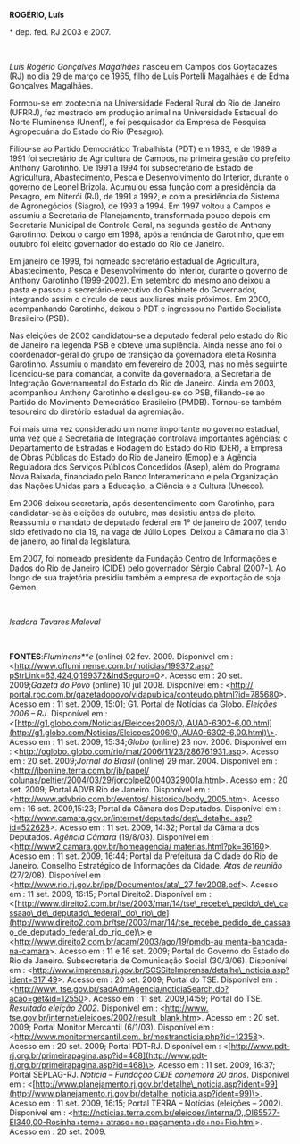 **ROGÉRIO, Luís**

\* dep. fed. RJ 2003 e 2007.

 

*Luís Rogério Gonçalves Magalhães* nasceu em Campos dos Goytacazes (RJ)
no dia 29 de março de 1965, filho de Luís Portelli Magalhães e de Edma
Gonçalves Magalhães.

Formou-se em zootecnia na Universidade Federal Rural do Rio de Janeiro
(UFRRJ), fez mestrado em produção animal na Universidade Estadual do
Norte Fluminense (Unenf), e foi pesquisador da Empresa de Pesquisa
Agropecuária do Estado do Rio (Pesagro).

Filiou-se ao Partido Democrático Trabalhista (PDT) em 1983, e de 1989 a
1991 foi secretário de Agricultura de Campos, na primeira gestão do
prefeito Anthony Garotinho. De 1991 a 1994 foi subsecretário de Estado
de Agricultura, Abastecimento, Pesca e Desenvolvimento do Interior,
durante o governo de Leonel Brizola. Acumulou essa função com a
presidência da Pesagro, em Niterói (RJ), de 1991 a 1992, e com a
presidência do Sistema de Agronegócios (Siagro), de 1993 a 1994. Em 1997
voltou a Campos e assumiu a Secretaria de Planejamento, transformada
pouco depois em Secretaria Municipal de Controle Geral, na segunda
gestão de Anthony Garotinho. Deixou o cargo em 1998, após a renúncia de
Garotinho, que em outubro foi eleito governador do estado do Rio de
Janeiro.

Em janeiro de 1999, foi nomeado secretário estadual de Agricultura,
Abastecimento, Pesca e Desenvolvimento do Interior, durante o governo de
Anthony Garotinho (1999-2002). Em setembro do mesmo ano deixou a pasta e
passou a secretário-executivo do Gabinete do Governador, integrando
assim o círculo de seus auxiliares mais próximos. Em 2000, acompanhando
Garotinho, deixou o PDT e ingressou no Partido Socialista Brasileiro
(PSB).

Nas eleições de 2002 candidatou-se a deputado federal pelo estado do Rio
de Janeiro na legenda PSB e obteve uma suplência. Ainda nesse ano foi o
coordenador-geral do grupo de transição da governadora eleita Rosinha
Garotinho. Assumiu o mandato em fevereiro de 2003, mas no mês seguinte
licenciou-se para comandar, a convite da governadora, a Secretaria de
Integração Governamental do Estado do Rio de Janeiro. Ainda em 2003,
acompanhou Anthony Garotinho e desligou-se do PSB, filiando-se ao
Partido do Movimento Democrático Brasileiro (PMDB). Tornou-se também
tesoureiro do diretório estadual da agremiação.

Foi mais uma vez considerado um nome importante no governo estadual, uma
vez que a Secretaria de Integração controlava importantes agências: o
Departamento de Estradas e Rodagem do Estado do Rio (DER), a Empresa de
Obras Públicas do Estado do Rio de Janeiro (Emop) e a Agência Reguladora
dos Serviços Públicos Concedidos (Asep), além do Programa Nova Baixada,
financiado pelo Banco Interamericano e pela Organização das Nações
Unidas para a Educação, a Ciência e a Cultura (Unesco).

Em 2006 deixou secretaria, após desentendimento com Garotinho, para
candidatar-se às eleições de outubro, mas desistiu antes do pleito.
Reassumiu o mandato de deputado federal em 1º de janeiro de 2007, tendo
sido efetivado no dia 19, na vaga de Júlio Lopes. Deixou a Câmara no dia
31 de janeiro, ao final da legislatura.

Em 2007, foi nomeado presidente da Fundação Centro de Informações e
Dados do Rio de Janeiro (CIDE) pelo governador Sérgio Cabral (2007-). Ao
longo de sua trajetória presidiu também a empresa de exportação de soja
Gemon.

 

*Isadora Tavares Maleval*

 

**FONTES**:*Fluminens**e* (online) 02 fev. 2009. Disponível em :
\<[http://www.oflumi
nense.com.br/noticias/199372.asp?pStrLink=63,424,0,199372&IndSeguro=0](http://www.oflumi%20nense.com.br/noticias/199372.asp?pStrLink=63,424,0,199372&IndSeguro=0)\>.
Acesso em : 20 set. 2009;*Gazeta do Povo* (online) 10 jul 2008.
Disponível em : \<[http://
portal.rpc.com.br/gazetadopovo/vidapublica/conteudo.phtml?id=785680](http://%20portal.rpc.com.br/gazetadopovo/vidapublica/conteudo.phtml?id=785680)\>.
Acesso em : 11 set. 2009, 15:01; G1. Portal de Notícias da Globo.
*Eleições 2006 – RJ*. Disponível em :
\<[http://g1.globo.com/Noticias/Eleicoes2006/0,,AUA0-6302-6,00.html](http://g1.globo.com/Noticias/Eleicoes2006/0,,AUA0-6302-6,00.html)\>.
Acesso em : 11 set. 2009, 15:34;*Globo* (online) 23 nov. 2006.
Disponível em : \<[http://oglobo.
globo.com/rio/mat/2006/11/23/286761931.asp](http://oglobo.%20globo.com/rio/mat/2006/11/23/286761931.asp)\>.
Acesso em : 20 set. 2009;*Jornal do Brasil* (online) 29 mar. 2004.
Disponível em : \<[http://jbonline.terra.com.br/jb/papel/
colunas/peltier/2004/03/29/jorcolpel20040329001a.html](http://jbonline.terra.com.br/jb/papel/%20colunas/peltier/2004/03/29/jorcolpel20040329001a.html)\>.
Acesso em : 20 set. 2009; Portal ADVB Rio de Janeiro. Disponível em :
\<[http://www.advbrio.com.br/eventos/
historico/body\_2005.htm](http://www.advbrio.com.br/eventos/%20historico/body_2005.htm)\>.
Acesso em : 16 set. 2009,15:23; Portal da Câmara dos Deputados.
Disponível em :
\<[http://www.camara.gov.br/internet/deputado/dep\_detalhe.
asp?id=522628](http://www.camara.gov.br/internet/deputado/dep_detalhe.%20asp?id=522628)\>.
Acesso em : 11 set. 2009, 14:32; Portal da Câmara dos Deputados.
*Agência Câmara* (19/8/03). Disponível em :
\<[http://www2.camara.gov.br/homeagencia/
materias.html?pk=36160](http://www2.camara.gov.br/homeagencia/%20materias.html?pk=36160)\>.
Acesso em : 11 set. 2009, 16:44; Portal da Prefeitura da Cidade do Rio
de Janeiro. Conselho Estratégico de Informações da Cidade. *Atas de
reunião* (27/2/08). Disponível em :
\<[http://www.rio.rj.gov.br/ipp/Documentos/ata\_27
fev2008.pdf](http://www.rio.rj.gov.br/ipp/Documentos/ata_27%20fev2008.pdf)\>.
Acesso em : 11 set. 2009, 16:15; Portal Direito2. Disponível em :
\<[http://www.direito2.com.br/tse/2003/mar/14/tse\_recebe\_pedido\_de\_cassaao\_de\_deputado\_federal\_do\_rio\_de](http://www.direito2.com.br/tse/2003/mar/14/tse_recebe_pedido_de_cassaao_de_deputado_federal_do_rio_de)\>
e \<[http://www.direito2.com.br/acam/2003/ago/19/pmdb-au
menta-bancada-na-camara](http://www.direito2.com.br/acam/2003/ago/19/pmdb-au%20menta-bancada-na-camara)\>.
Acesso em : 11 e 16 set. 2009; Portal do Governo do Estado do Rio de
Janeiro. Subsecretaria de Comunicação Social (30/3/06). Disponível em :
\<[http://www.imprensa.rj.gov.br/SCSSiteImprensa/detalhe\_noticia.asp?ident=317
49](http://www.imprensa.rj.gov.br/SCSSiteImprensa/detalhe_noticia.asp?ident=317%2049)\>.
Acesso em : 20 set. 2009; Portal do TSE. Disponível em : \<[http://www.
tse.gov.br/sadAdmAgencia/noticiaSearch.do?acao=get&id=12550](http://www.%20tse.gov.br/sadAdmAgencia/noticiaSearch.do?acao=get&id=12550)\>.
Acesso em : 11 set. 2009,14:59; Portal do TSE. *Resultado eleição 2002*.
Disponível em : \<[http://www.
tse.gov.br/internet/eleicoes/2002/result\_blank.htm](http://www.%20tse.gov.br/internet/eleicoes/2002/result_blank.htm)\>.
Acesso em : 20 set. 2009; Portal Monitor Mercantil (6/1/03). Disponível
em : \<[http://www.monitormercantil.com.
br/mostranoticia.php?id=12358](http://www.monitormercantil.com.%20br/mostranoticia.php?id=12358)\>.
Acesso em : 20 set. 2009; Portal PDT-RJ. Disponível em :
\<[http://www.pdt-rj.org.br/primeirapagina.asp?id=468](http://www.pdt-rj.org.br/primeirapagina.asp?id=468)\>.
Acesso em : 11 set. 2009, 16:37; Portal SEPLAG-RJ. *Notícia – Fundação
CIDE comemora 20 anos*. Disponível em :
\<[http://www.planejamento.rj.gov.br/detalhe\_noticia.asp?ident=99](http://www.planejamento.rj.gov.br/detalhe_noticia.asp?ident=99)\>.
Acesso em : 11 set. 2009, 16:15; Portal TERRA – Notícias (eleições –
2002). Disponível em :
\<[http://noticias.terra.com.br/eleicoes/interna/0,,OI65577-EI340,00-Rosinha+teme+
atraso+no+pagamento+do+no+Rio.html](http://noticias.terra.com.br/eleicoes/interna/0,,OI65577-EI340,00-Rosinha+teme+%20atraso+no+pagamento+do+no+Rio.html)\>.
Acesso em : 20 set. 2009.
